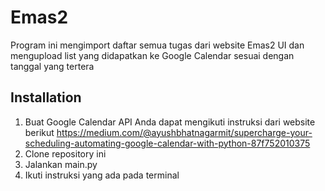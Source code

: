 # Emas2
Program ini mengimport daftar semua tugas dari website Emas2 UI dan mengupload list yang didapatkan ke Google Calendar sesuai dengan tanggal yang tertera

## Installation
1. Buat Google Calendar API
   Anda dapat mengikuti instruksi dari website berikut
   https://medium.com/@ayushbhatnagarmit/supercharge-your-scheduling-automating-google-calendar-with-python-87f752010375
2. Clone repository ini
3. Jalankan main.py
4. Ikuti instruksi yang ada pada terminal
